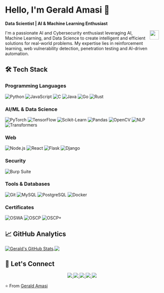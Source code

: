 # Hello, I'm Gerald Amasi 👋
**Data Scientist | AI & Machine Learning Enthusiast**

<img align="right" src="https://raw.githubusercontent.com/MartinHeinz/MartinHeinz/master/wave.gif" width="30px" height="30px" />

I'm a passionate AI and Cybersecurity enthusiast leveraging AI, Machine Learning, and Data Science to create intelligent and efficient solutions for real-world problems. My expertise lies in reinforcement learning, web vulnerability detection, penetration testing and AI-driven automation.

## 🛠️ Tech Stack

### **Programming Languages**
![Python](https://img.shields.io/badge/-Python-3776AB?logo=python&logoColor=white)
![JavaScript](https://img.shields.io/badge/-JavaScript-F7DF1E?logo=javascript&logoColor=black)
![C](https://img.shields.io/badge/-C-A8B9CC?logo=c&logoColor=white)
![Java](https://img.shields.io/badge/-Java-007396?logo=java&logoColor=white)
![Go](https://img.shields.io/badge/-Go-00ADD8?logo=go&logoColor=white)
![Rust](https://img.shields.io/badge/-Rust-000000?logo=rust&logoColor=white)

### **AI/ML & Data Science**
![PyTorch](https://img.shields.io/badge/-PyTorch-EE4C2C?logo=pytorch&logoColor=white)
![TensorFlow](https://img.shields.io/badge/-TensorFlow-FF6F00?logo=tensorflow&logoColor=white)
![Scikit-Learn](https://img.shields.io/badge/-Scikit%20Learn-F7931E?logo=scikit-learn&logoColor=white)
![Pandas](https://img.shields.io/badge/-Pandas-150458?logo=pandas&logoColor=white)
![OpenCV](https://img.shields.io/badge/-OpenCV-5C3EE8?logo=opencv&logoColor=white)
![NLP](https://img.shields.io/badge/-NLP-5C3EE8?logo=opencv&logoColor=white)
![Transformers](https://img.shields.io/badge/-Transformers-5C3EE8?logo=huggingface&logoColor=white)

### **Web**
![Node.js](https://img.shields.io/badge/-Node.js-339933?logo=node.js&logoColor=white)
![React](https://img.shields.io/badge/-React-61DAFB?logo=react&logoColor=black)
![Flask](https://img.shields.io/badge/-Flask-000000?logo=flask&logoColor=white)
![Django](https://img.shields.io/badge/-Django-092E20?logo=django&logoColor=white)

### **Security**
![Burp Suite](https://img.shields.io/badge/-Burp%20Suite-FF6F00?logo=burp-suite&logoColor=white)

### **Tools & Databases**
![Git](https://img.shields.io/badge/-Git-F05032?logo=git&logoColor=white)
![MySQL](https://img.shields.io/badge/-MySQL-4479A1?logo=mysql&logoColor=white)
![PostgreSQL](https://img.shields.io/badge/-PostgreSQL-336791?logo=postgresql&logoColor=white)
![Docker](https://img.shields.io/badge/-Docker-2496ED?logo=docker&logoColor=white)

### **Certificates**
![OSWA](https://img.shields.io/badge/-OSWA-FF5733?logo=security&logoColor=white)
![OSCP](https://img.shields.io/badge/-OSCP-FF5733?logo=security&logoColor=white)
![OSCP+](https://img.shields.io/badge/-OSCP+-FF5733?logo=security&logoColor=white)


## 📈 GitHub Analytics

<a href="https://github.com/gerryfrank10/">
  <img align="center" src="https://github-readme-stats.vercel.app/api?username=gerryfrank10&hide_border=true&count_private=true&show_icons=true&theme=gotham" alt="Gerald's GitHub Stats" />
</a>
<a href="https://github.com/gerryfrank10/">
  <img align="center" src="https://github-readme-stats.vercel.app/api/top-langs/?username=gerryfrank10&hide_border=true&count_private=true&show_icons=true&theme=gotham&langs_count=5" />
</a>

## 🤝 Let's Connect

<p align="center">
  <a href="https://www.linkedin.com/in/gerald-amasi-555808136/">
    <img src="https://img.shields.io/badge/LinkedIn-0077B5?style=for-the-badge&logo=linkedin&logoColor=white" />
  </a>
  <a href="mailto:gerryamasi1996@gmail.com">
    <img src="https://img.shields.io/badge/Gmail-D14836?style=for-the-badge&logo=gmail&logoColor=white" />
  </a>
  <a href="https://medium.com/@gerryamasi1996">
    <img src="https://img.shields.io/badge/Medium-12100E?style=for-the-badge&logo=medium&logoColor=white" />
  </a>
<a href="https://medium.com/@gerald-amasi">
<img src="https://img.shields.io/badge/Hackerrank-12100E?style=for-the-badge&logo=hackerrank&logoColor=white" />
</a>
  <a href="https://medium.com/@gerald-amasi">
    <img src="https://img.shields.io/badge/Huggingface-12100E?style=for-the-badge&logo=huggingface&logoColor=white" />
  </a>
</p>

⭐️ From [Gerald Amasi](https://github.com/gerryfrank10/)
